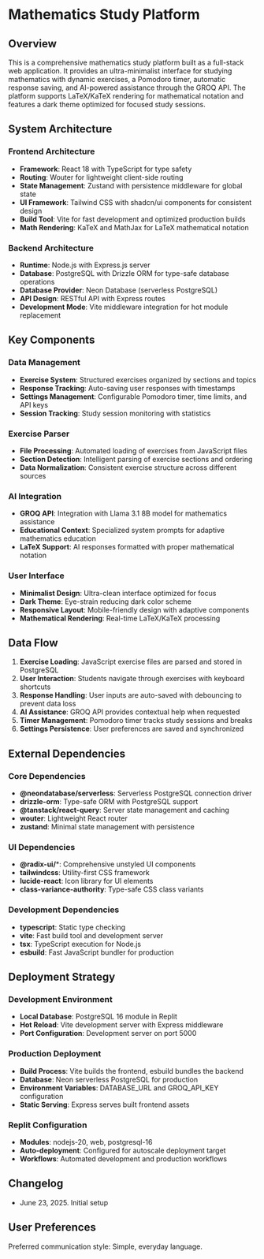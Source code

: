 # Mathematics Study Platform

## Overview

This is a comprehensive mathematics study platform built as a full-stack web application. It provides an ultra-minimalist interface for studying mathematics with dynamic exercises, a Pomodoro timer, automatic response saving, and AI-powered assistance through the GROQ API. The platform supports LaTeX/KaTeX rendering for mathematical notation and features a dark theme optimized for focused study sessions.

## System Architecture

### Frontend Architecture
- **Framework**: React 18 with TypeScript for type safety
- **Routing**: Wouter for lightweight client-side routing
- **State Management**: Zustand with persistence middleware for global state
- **UI Framework**: Tailwind CSS with shadcn/ui components for consistent design
- **Build Tool**: Vite for fast development and optimized production builds
- **Math Rendering**: KaTeX and MathJax for LaTeX mathematical notation

### Backend Architecture
- **Runtime**: Node.js with Express.js server
- **Database**: PostgreSQL with Drizzle ORM for type-safe database operations
- **Database Provider**: Neon Database (serverless PostgreSQL)
- **API Design**: RESTful API with Express routes
- **Development Mode**: Vite middleware integration for hot module replacement

## Key Components

### Data Management
- **Exercise System**: Structured exercises organized by sections and topics
- **Response Tracking**: Auto-saving user responses with timestamps
- **Settings Management**: Configurable Pomodoro timer, time limits, and API keys
- **Session Tracking**: Study session monitoring with statistics

### Exercise Parser
- **File Processing**: Automated loading of exercises from JavaScript files
- **Section Detection**: Intelligent parsing of exercise sections and ordering
- **Data Normalization**: Consistent exercise structure across different sources

### AI Integration
- **GROQ API**: Integration with Llama 3.1 8B model for mathematics assistance
- **Educational Context**: Specialized system prompts for adaptive mathematics education
- **LaTeX Support**: AI responses formatted with proper mathematical notation

### User Interface
- **Minimalist Design**: Ultra-clean interface optimized for focus
- **Dark Theme**: Eye-strain reducing dark color scheme
- **Responsive Layout**: Mobile-friendly design with adaptive components
- **Mathematical Rendering**: Real-time LaTeX/KaTeX processing

## Data Flow

1. **Exercise Loading**: JavaScript exercise files are parsed and stored in PostgreSQL
2. **User Interaction**: Students navigate through exercises with keyboard shortcuts
3. **Response Handling**: User inputs are auto-saved with debouncing to prevent data loss
4. **AI Assistance**: GROQ API provides contextual help when requested
5. **Timer Management**: Pomodoro timer tracks study sessions and breaks
6. **Settings Persistence**: User preferences are saved and synchronized

## External Dependencies

### Core Dependencies
- **@neondatabase/serverless**: Serverless PostgreSQL connection driver
- **drizzle-orm**: Type-safe ORM with PostgreSQL support
- **@tanstack/react-query**: Server state management and caching
- **wouter**: Lightweight React router
- **zustand**: Minimal state management with persistence

### UI Dependencies
- **@radix-ui/***: Comprehensive unstyled UI components
- **tailwindcss**: Utility-first CSS framework
- **lucide-react**: Icon library for UI elements
- **class-variance-authority**: Type-safe CSS class variants

### Development Dependencies
- **typescript**: Static type checking
- **vite**: Fast build tool and development server
- **tsx**: TypeScript execution for Node.js
- **esbuild**: Fast JavaScript bundler for production

## Deployment Strategy

### Development Environment
- **Local Database**: PostgreSQL 16 module in Replit
- **Hot Reload**: Vite development server with Express middleware
- **Port Configuration**: Development server on port 5000

### Production Deployment
- **Build Process**: Vite builds the frontend, esbuild bundles the backend
- **Database**: Neon serverless PostgreSQL for production
- **Environment Variables**: DATABASE_URL and GROQ_API_KEY configuration
- **Static Serving**: Express serves built frontend assets

### Replit Configuration
- **Modules**: nodejs-20, web, postgresql-16
- **Auto-deployment**: Configured for autoscale deployment target
- **Workflows**: Automated development and production workflows

## Changelog

- June 23, 2025. Initial setup

## User Preferences

Preferred communication style: Simple, everyday language.